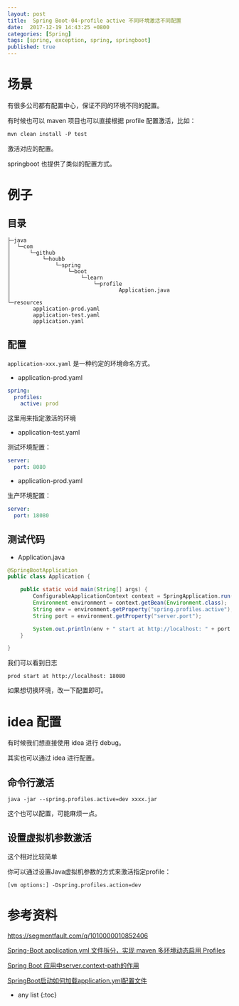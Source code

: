 ```yaml
---
layout: post
title:  Spring Boot-04-profile active 不同环境激活不同配置
date:  2017-12-19 14:43:25 +0800
categories: [Spring]
tags: [spring, exception, spring, springboot]
published: true
---
```


# 场景

有很多公司都有配置中心，保证不同的环境不同的配置。

有时候也可以 maven 项目也可以直接根据 profile 配置激活，比如：

```xml
mvn clean install -P test
```

激活对应的配置。

springboot 也提供了类似的配置方式。

# 例子

## 目录

```
├─java
│  └─com
│      └─github
│          └─houbb
│              └─spring
│                  └─boot
│                      └─learn
│                          └─profile
│                                  Application.java
│
└─resources
        application-prod.yaml
        application-test.yaml
        application.yaml
```

## 配置

`application-xxx.yaml` 是一种约定的环境命名方式。

- application-prod.yaml

```yml
spring:
  profiles:
    active: prod
```

这里用来指定激活的环境

- application-test.yaml

测试环境配置：

```yml
server:
  port: 8080
```

- application-prod.yaml

生产环境配置：

```yml
server:
  port: 18080
```

## 测试代码

- Application.java

```java
@SpringBootApplication
public class Application {

    public static void main(String[] args) {
        ConfigurableApplicationContext context = SpringApplication.run(Application.class, args);
        Environment environment = context.getBean(Environment.class);
        String env = environment.getProperty("spring.profiles.active");
        String port = environment.getProperty("server.port");

        System.out.println(env + " start at http://localhost: " + port );
    }

}
```

我们可以看到日志

```
prod start at http://localhost: 18080
```

如果想切换环境，改一下配置即可。

# idea 配置

有时候我们想直接使用 idea 进行 debug。

其实也可以通过 idea 进行配置。

## 命令行激活

```
java -jar --spring.profiles.active=dev xxxx.jar
```

这个也可以配置，可能麻烦一点。

## 设置虚拟机参数激活

这个相对比较简单

你可以通过设置Java虚拟机参数的方式来激活指定profile：

```
[vm options:] -Dspring.profiles.action=dev
```

# 参考资料

https://segmentfault.com/q/1010000010852406

[Spring-Boot application.yml 文件拆分，实现 maven 多环境动态启用 Profiles](https://juejin.im/post/5d1064e3f265da1b8d1628b4)

[Spring Boot 应用中server.context-path的作用](https://blog.csdn.net/onedaycbfly/article/details/80108129)

[SpringBoot启动如何加载application.yml配置文件](https://blog.csdn.net/u014044812/article/details/84256764)

* any list
{:toc}

